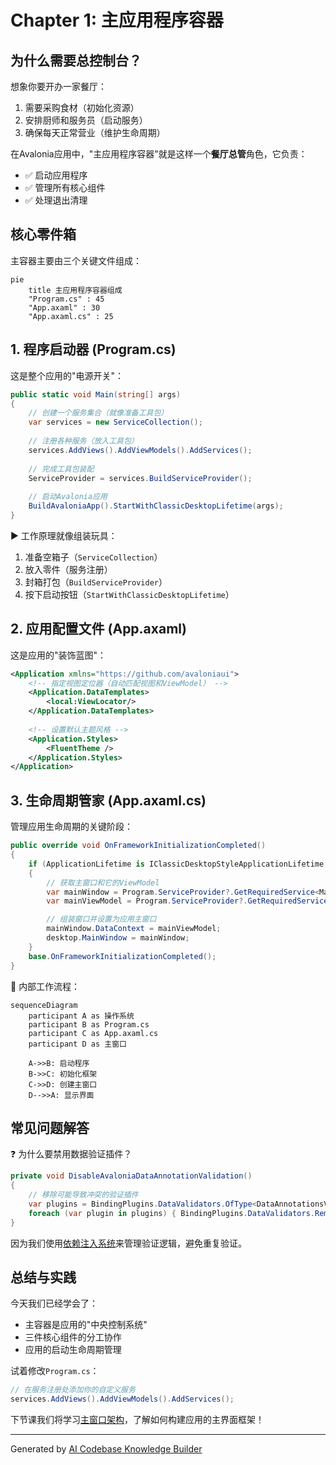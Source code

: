 # Chapter 1: 主应用程序容器


## 为什么需要总控制台？

想象你要开办一家餐厅：
1. 需要采购食材（初始化资源）
2. 安排厨师和服务员（启动服务）
3. 确保每天正常营业（维护生命周期）

在Avalonia应用中，"主应用程序容器"就是这样一个**餐厅总管**角色，它负责：

- ✅ 启动应用程序
- ✅ 管理所有核心组件
- ✅ 处理退出清理

## 核心零件箱

主容器主要由三个关键文件组成：

```mermaid
pie
    title 主应用程序容器组成
    "Program.cs" : 45
    "App.axaml" : 30
    "App.axaml.cs" : 25
```

## 1. 程序启动器 (Program.cs)

这是整个应用的"电源开关"：

```csharp
public static void Main(string[] args)
{
    // 创建一个服务集合（就像准备工具包）
    var services = new ServiceCollection();
    
    // 注册各种服务（放入工具包）
    services.AddViews().AddViewModels().AddServices();
    
    // 完成工具包装配
    ServiceProvider = services.BuildServiceProvider();
    
    // 启动Avalonia应用
    BuildAvaloniaApp().StartWithClassicDesktopLifetime(args);
}
```

► 工作原理就像组装玩具：
1. 准备空箱子（`ServiceCollection`）
2. 放入零件（服务注册）
3. 封箱打包（`BuildServiceProvider`）
4. 按下启动按钮（`StartWithClassicDesktopLifetime`）

## 2. 应用配置文件 (App.axaml)

这是应用的"装饰蓝图"：

```xml
<Application xmlns="https://github.com/avaloniaui">
    <!-- 指定视图定位器（自动匹配视图和ViewModel） -->
    <Application.DataTemplates>
        <local:ViewLocator/>
    </Application.DataTemplates>
  
    <!-- 设置默认主题风格 -->
    <Application.Styles>
        <FluentTheme />
    </Application.Styles>
</Application>
```

## 3. 生命周期管家 (App.axaml.cs)

管理应用生命周期的关键阶段：

```csharp
public override void OnFrameworkInitializationCompleted()
{
    if (ApplicationLifetime is IClassicDesktopStyleApplicationLifetime desktop)
    {
        // 获取主窗口和它的ViewModel
        var mainWindow = Program.ServiceProvider?.GetRequiredService<MainWindow>();
        var mainViewModel = Program.ServiceProvider?.GetRequiredService<MainWindowViewModel>();

        // 组装窗口并设置为应用主窗口
        mainWindow.DataContext = mainViewModel;
        desktop.MainWindow = mainWindow;
    }
    base.OnFrameworkInitializationCompleted();
}
```

🔧 内部工作流程：

```mermaid
sequenceDiagram
    participant A as 操作系统
    participant B as Program.cs
    participant C as App.axaml.cs
    participant D as 主窗口
    
    A->>B: 启动程序
    B->>C: 初始化框架
    C->>D: 创建主窗口
    D-->>A: 显示界面
```

## 常见问题解答

❓ 为什么要禁用数据验证插件？
```csharp
private void DisableAvaloniaDataAnnotationValidation()
{
    // 移除可能导致冲突的验证插件
    var plugins = BindingPlugins.DataValidators.OfType<DataAnnotationsValidationPlugin>();
    foreach (var plugin in plugins) { BindingPlugins.DataValidators.Remove(plugin); }
}
```
因为我们使用[依赖注入系统](03_依赖注入系统_.md)来管理验证逻辑，避免重复验证。

## 总结与实践

今天我们已经学会了：
- 主容器是应用的"中央控制系统"
- 三件核心组件的分工协作
- 应用的启动生命周期管理

试着修改`Program.cs`：
```csharp
// 在服务注册处添加你的自定义服务
services.AddViews().AddViewModels().AddServices();
```

下节课我们将学习[主窗口架构](02_主窗口架构_.md)，了解如何构建应用的主界面框架！

---

Generated by [AI Codebase Knowledge Builder](https://github.com/The-Pocket/Tutorial-Codebase-Knowledge)